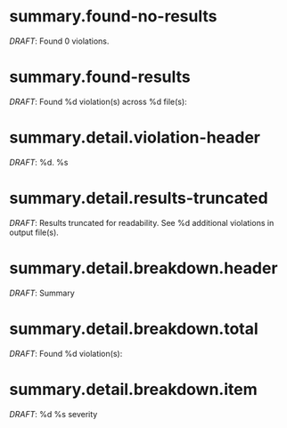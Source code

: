 # summary.found-no-results

*DRAFT*: Found 0 violations.

# summary.found-results

*DRAFT*: Found %d violation(s) across %d file(s):

# summary.detail.violation-header

*DRAFT*: %d. %s

# summary.detail.results-truncated

*DRAFT*: Results truncated for readability. See %d additional violations in output file(s).

# summary.detail.breakdown.header

*DRAFT*: Summary

# summary.detail.breakdown.total

*DRAFT*: Found %d violation(s):

# summary.detail.breakdown.item

*DRAFT*: %d %s severity
